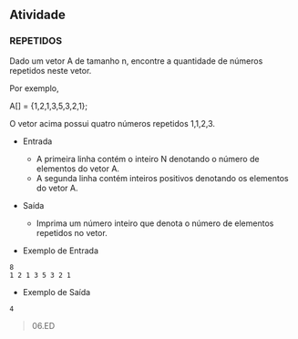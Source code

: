 ## Atividade

### REPETIDOS ###

Dado um vetor A de tamanho n, encontre a quantidade de números repetidos neste vetor.

Por exemplo,

A[] = {1,2,1,3,5,3,2,1};

O vetor acima possui quatro números repetidos 1,1,2,3.

- Entrada
    - A primeira linha contém o inteiro N denotando o número de elementos do vetor A.
    - A segunda linha contém inteiros positivos denotando os elementos do vetor A.
- Saída
    - Imprima um número inteiro que denota o número de elementos repetidos no vetor.

- Exemplo de Entrada
```
8
1 2 1 3 5 3 2 1
```
- Exemplo de Saída
```
4
```

> 06.ED